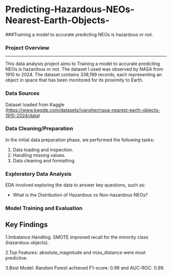 # Predicting-Hazardous-NEOs-Nearest-Earth-Objects-
###Training a model to accurate predicting NEOs is hazardous or not.

### Project Overview
---

This data analysis project aims to Training a model to accurate predicting NEOs is hazardous or not. The dataset I used was observed by NASA from 1910 to 2024. The dataset contains 338,199 records, each representing an object in space that has been monitored for its proximity to Earth.

### Data Sources

Dataset loaded from Kaggle (https://www.kaggle.com/datasets/ivansher/nasa-nearest-earth-objects-1910-2024/data)

### Data Cleaning/Preparation

In the initial data preparation phase, we performed the following tasks:
1. Data loading and inspection.
2. Handling missing values.
3. Data cleaning and formatting.

### Exploratory Data Analysis

EDA involved exploring the data to answer key questions, such as:

- What is the Distribution of Hazardous vs Non-hazardous NEOs?

### Model Training and Evaluation
## Key Findings
1.Imbalance Handling: SMOTE improved recall for the minority class (hazardous objects).

2.Top Features: absolute_magnitude and miss_distance were most predictive.

3.Best Model: Random Forest achieved F1-score: 0.98 and AUC-ROC: 0.99.
